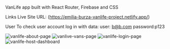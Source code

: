 VanLife app built with React Router, Firebase and CSS

Links
Live Site URL: (https://emilia-burza-vanlife-project.netlify.app/)

User
To check user account log in with data:
user: b@b.com password:p123




![vanlife-about-page](https://github.com/user-attachments/assets/27380ba1-4f9e-46d3-8f9a-0cfd2223a19c)
![vanlive-vans-page](https://github.com/user-attachments/assets/6c9a8261-73bd-46d8-b6e7-13e2e8da99a0)
![vanlife-login-page](https://github.com/user-attachments/assets/c9560f76-9629-4a5e-b669-c588bc25d742)
![vanlife-host-dashboard](https://github.com/user-attachments/assets/75a9f1c0-9bd0-4a4d-8ab2-7fe030e30cbe)
